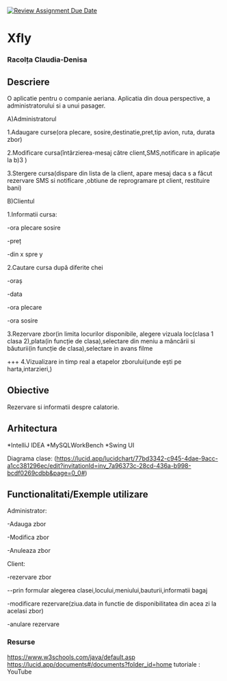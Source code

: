 [![Review Assignment Due Date](https://classroom.github.com/assets/deadline-readme-button-22041afd0340ce965d47ae6ef1cefeee28c7c493a6346c4f15d667ab976d596c.svg)](https://classroom.github.com/a/31XZyb90)
# Xfly
### Racolța Claudia-Denisa


## Descriere
O aplicatie pentru o companie aeriana.
Aplicatia din doua perspective, a administratorului si a unui pasager.

A)Administratorul

1.Adaugare curse(ora plecare, sosire,destinatie,pret,tip avion, ruta, durata zbor)

2.Modificare cursa(întârzierea-mesaj către client,SMS,notificare in aplicație la b)3 )

3.Stergere cursa(dispare din lista de la client, apare mesaj daca s a făcut rezervare SMS si notificare ,obtiune de reprogramare pt client, restituire bani)


B)Clientul

1.Informatii cursa:

-ora plecare sosire

-preț

-din x spre y


2.Cautare cursa după diferite chei

-oraș

-data

-ora plecare

-ora sosire


3.Rezervare zbor(in limita locurilor disponibile, alegere vizuala loc(clasa 1 clasa 2),plata(in funcție de clasa),selectare din meniu a mâncării si băuturii(in funcție de clasa),selectare in avans filme


+++
4.Vizualizare in timp real a etapelor zborului(unde ești pe harta,intarzieri,)



## Obiective
Rezervare si informatii despre calatorie.




## Arhitectura

*IntelliJ IDEA
*MySQLWorkBench
*Swing UI

Diagrama clase:
(https://lucid.app/lucidchart/77bd3342-c945-4dae-9acc-a1cc381296ec/edit?invitationId=inv_7a96373c-28cd-436a-b998-bcdf0269cdbb&page=0_0#)




## Functionalitati/Exemple utilizare

Administrator:

-Adauga zbor

-Modifica zbor

-Anuleaza zbor


Client:

-rezervare zbor

--prin formular alegerea clasei,locului,meniului,bauturii,informatii bagaj

-modificare rezervare(ziua.data in functie de disponibilitatea din acea zi la acelasi zbor)

-anulare rezervare



### Resurse

https://www.w3schools.com/java/default.asp
https://lucid.app/documents#/documents?folder_id=home
tutoriale : YouTube

